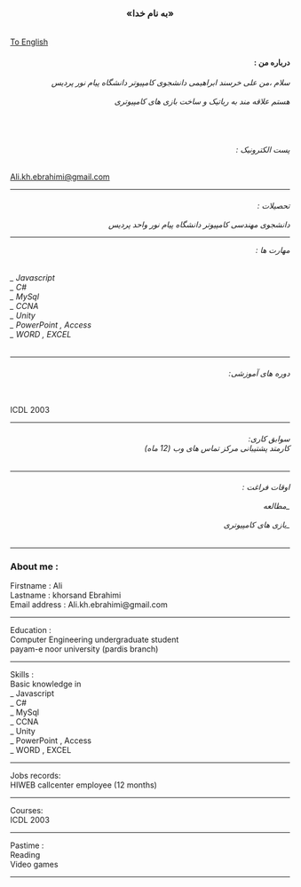<h3 align ="center">«به نام خدا» </h3>
</br>
<a href="#cv">To English</a>
<h4 align ="right" >
: درباره من
</h4>

<h6 align ="right">

 سلام ،من علی خرسند ابراهیمی دانشجوی کامپیوتر دانشگاه پیام نور پردیس </br></br>هستم علاقه مند به رباتیک و ساخت بازی های کامپیوتری
</h6>
</br>
<h6 align="right">: پست الکترونیک </h6>

Ali.kh.ebrahimi@gmail.com

 
 
<hr>
<h6 align ="right">
: تحصیلات</br></br>
دانشجوی مهندسی کامپیوتر دانشگاه پیام نور واحد پردیس

<hr>

: مهارت ها 
</h6>

<h6>
_ Javascript  </br>
_ C#</br>
_ MySql </br>
_ CCNA  </br>
_ Unity </br>
_ PowerPoint , Access </br>
_ WORD , EXCEL </h6>
<hr>
<h6 align="right">
:دوره های آموزشی

</h6>
</br>
ICDL 2003
<hr>
<h6 align="right">
:سوابق کاری
</br>
 کارمتد پشتیبانی مرکز تماس های وب (12 ماه)
</h6>
<hr>
<h6 align ="right">
: اوقات فراغت
</br></br>
 مطالعه_ </br></br>
بازی های کامپیوتری_ 
</h6>
<hr>
<h3 id="cv">About me :</h3>
Firstname : Ali </br>
Lastname  : khorsand Ebrahimi</br>
Email address : Ali.kh.ebrahimi@gmail.com 
<hr>
Education :</br>
Computer Engineering undergraduate student</br>
payam-e noor university (pardis branch)
<hr>
Skills :</br>
Basic knowledge in </br>
_ Javascript  </br>
_ C#</br>
_ MySql </br>
_ CCNA  </br>
_ Unity </br>
_ PowerPoint , Access </br>
_ WORD , EXCEL 
<hr>
Jobs records:
</br>
HIWEB callcenter employee (12 months)
<hr>
Courses:
</br>
ICDL 2003
<hr>
Pastime :</br>
Reading </br>
Video games
<hr>
</body>
</html>
